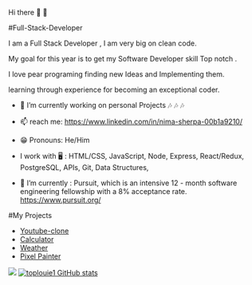  Hi there 👋 👋
 
#Full-Stack-Developer

I am a Full Stack Developer ,
I am very big on clean code.

My goal for this year is to get my Software Developer skill Top notch . 

I love pear programing  finding new Ideas and Implementing them.

learning through experience for becoming  an
exceptional coder.

- 🔭  I’m currently working on personal Projects 🎶 🎶 🎶
- 📫  reach me: https://www.linkedin.com/in/nima-sherpa-00b1a9210/ 
- 😁  Pronouns: He/Him 
-  I work with 🖥 :  HTML/CSS, JavaScript, Node, Express, React/Redux, PostgreSQL, APIs, Git, Data Structures,

- 🌱  I’m currently : Pursuit, which is an intensive 12 - month software engineering fellowship with a 8% acceptance rate. https://www.pursuit.org/

#My Projects

- [Youtube-clone](https://youtube-clonana.netlify.app/)
- [Calculator](https://nima-sherpa-calculator.netlify.app/)
- [Weather](https://toplouie1.github.io/8-0-weather-app-project/)
- [Pixel Painter](https://toplouie1.github.io/8-0-events-lab/)

<a href="https://www.codewars.com/users/toplouie1"><img src="https://www.codewars.com/users/toplouie1/badges/small"/></a>
[![toplouie1 GitHub stats](https://github-readme-stats.vercel.app/api?username=toplouie1&show_icons=true&theme=dark)](https://github.com/toplouie1/github-readme-stats)






